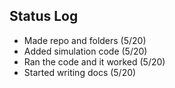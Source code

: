 ## Status Log

- Made repo and folders (5/20)
- Added simulation code (5/20)
- Ran the code and it worked (5/20)
- Started writing docs (5/20)
